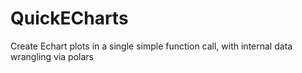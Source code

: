 # QuickECharts
Create Echart plots in a single simple function call, with internal data wrangling via polars
